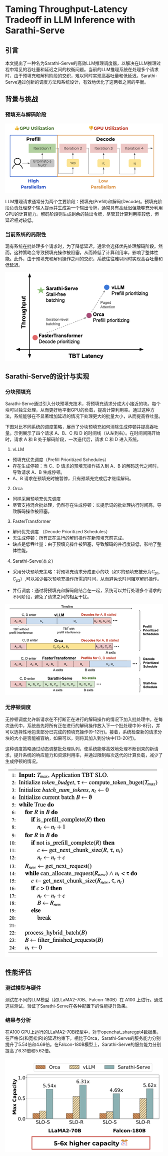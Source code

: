 # Taming Throughput-Latency Tradeoff in LLM Inference with Sarathi-Serve

## 引言

本文提出了一种名为Sarathi-Serve的高效LLM推理调度器，以解决在LLM推理过程中常见的吞吐量和延迟之间的权衡问题。当前的LLM推理系统在处理多个请求时，由于预填充和解码阶段的交织，难以同时实现高吞吐量和低延迟。Sarathi-Serve通过创新的调度方法和系统设计，有效地优化了这两者之间的平衡。

## 背景与挑战

### 预填充与解码阶段
![alt text](png/image-13.png)

LLM推理请求通常分为两个主要阶段：预填充(Prefill)和解码(Decode)。预填充阶段负责处理整个输入提示并生成第一个输出令牌，通常具有高延迟但能够充分利用GPU的计算能力。解码阶段则生成剩余的输出令牌，尽管其计算利用率较低，但延迟相对较低。

### 当前系统的局限性
现有系统在批处理多个请求时，为了降低延迟，通常会选择优先处理解码阶段。然而，这种策略会导致预填充操作被阻塞，从而降低了计算利用率，影响了整体性能。此外，由于预填充和解码操作之间的交织，系统往往难以同时实现高吞吐量和低延迟。

![approches](png/image-3.png)

## Sarathi-Serve的设计与实现
### 分块预填充
Sarathi-Serve通过引入分块预填充技术，将预填充请求分成大小接近的块。每个块可以独立处理，从而更好地平衡GPU的负载，提高计算利用率。通过这种方法，系统能够在不显著增加延迟的情况下处理更大的批量大小，从而提高吞吐量。

下图对比不同系统的调度策略，展示了分块预填充如何消除生成停顿并提高吞吐量。示例展示了四个请求 A、B、C 和 D 的时间线（从左到右）。在时间间隔开始时，请求 A 和 B 处于解码阶段，一次迭代后，请求 C 和 D 进入系统。

1. vLLM

- 预填充优先调度（Prefill Prioritized Schedules）
- 存在生成停顿：当 C、D 请求的预填充操作插入到 A、B 的解码迭代之间时，导致请求 A、B 生成停顿。
- A、B 请求在预填充时被暂停，只有预填充完成后才继续解码。

2. Orca

- 同样采用预填充优先调度
- 尽管支持混合批处理，仍然存在生成停顿：长提示词的批处理执行时间高，导致解码操作被阻塞。

3. FasterTransformer

- 解码优先调度 （Decode Prioritized Schedules）
- 无生成停顿：所有正在进行的解码操作在新预填充前完成。
- 缺点是低吞吐量：由于预填充操作被阻塞，导致解码的并行度较低，影响了整体性能。

4. Sarathi-Serve(本文)

- 采用分块预填充策略：将预填充请求分成更小的块（如C的预填充被分为$C_{p1}, C_{p2}$）,可以减少每次预填充操作所需的时间，从而避免长时间阻塞解码操作。

- 并行调度：通过将预填充和解码段结合在一起，系统可以并行处理多个请求的不同阶段，避免了请求之间的相互干扰。

![alt text](png/image-1.png)

### 无停顿调度
无停顿调度允许新请求在不打断正在进行的解码操作的情况下加入批处理中。在每次迭代中，系统首先将所有正在进行的解码操作放入下一个批处理中(6-8行)，并可以选择性地包含部分已完成的预填充操作(9-12行)。接着，系统检查新的请求分块的大小是否能被容纳，如果可以，则将其加入到分块中(13-20行)。

这种调度策略通过动态调整批处理队列，使系统能够高效地处理不断到来的新请求，提升系统的响应能力和资源利用率，并通过限制每次迭代的计算负载，减少了生成停顿的情况。

![alt text](png/image-2.png)

## 性能评估

### 测试模型与硬件
测试在不同的LLM模型（如LLaMA2-70B、Falcon-180B）在 A100 上进行。通过这些测试，验证了Sarathi-Serve在各种配置下的性能提升效果。

### 结果与分析
在A100 GPU上运行的LLaMA2-70B模型中，对于openchat_sharegpt4数据集，在严格(S)和宽松(R)的延迟约束下，相比于Orca，Sarathi-Serve的服务能力分别提升了5.54倍和4.69倍。在Falcon-180B模型上，Sarathi-Serve的服务能力分别提高了6.31倍和5.62倍。

![alt text](png/image-14.png)